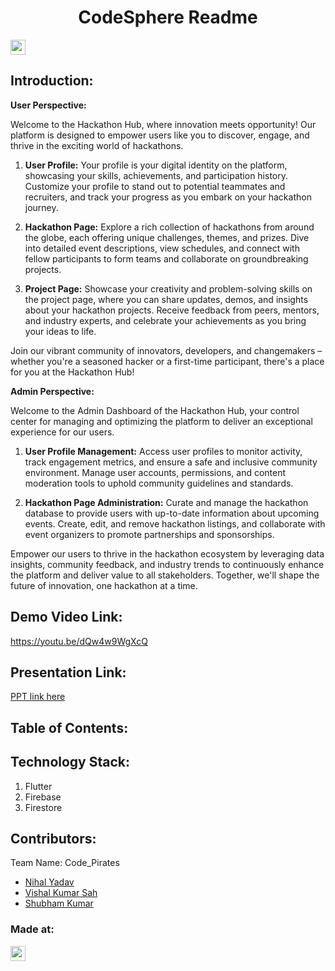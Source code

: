 <h1 align="center">CodeSphere Readme</h1>
<p align="center">
</p>

<a href="https://hack36.com"> <img src="https://i.postimg.cc/FFwvfkGk/built-at-hack36.png" height=24px> </a>


## Introduction:

**User Perspective:**

Welcome to the Hackathon Hub, where innovation meets opportunity! Our platform is designed to empower users like you to discover, engage, and thrive in the exciting world of hackathons.

1. **User Profile:** Your profile is your digital identity on the platform, showcasing your skills, achievements, and participation history. Customize your profile to stand out to potential teammates and recruiters, and track your progress as you embark on your hackathon journey.

2. **Hackathon Page:** Explore a rich collection of hackathons from around the globe, each offering unique challenges, themes, and prizes. Dive into detailed event descriptions, view schedules, and connect with fellow participants to form teams and collaborate on groundbreaking projects.

3. **Project Page:** Showcase your creativity and problem-solving skills on the project page, where you can share updates, demos, and insights about your hackathon projects. Receive feedback from peers, mentors, and industry experts, and celebrate your achievements as you bring your ideas to life.

Join our vibrant community of innovators, developers, and changemakers – whether you're a seasoned hacker or a first-time participant, there's a place for you at the Hackathon Hub!

**Admin Perspective:**

Welcome to the Admin Dashboard of the Hackathon Hub, your control center for managing and optimizing the platform to deliver an exceptional experience for our users.

1. **User Profile Management:** Access user profiles to monitor activity, track engagement metrics, and ensure a safe and inclusive community environment. Manage user accounts, permissions, and content moderation tools to uphold community guidelines and standards.

2. **Hackathon Page Administration:** Curate and manage the hackathon database to provide users with up-to-date information about upcoming events. Create, edit, and remove hackathon listings, and collaborate with event organizers to promote partnerships and sponsorships.

Empower our users to thrive in the hackathon ecosystem by leveraging data insights, community feedback, and industry trends to continuously enhance the platform and deliver value to all stakeholders. Together, we'll shape the future of innovation, one hackathon at a time.
  
## Demo Video Link:
  <a href="https://youtu.be/dQw4w9WgXcQ">https://youtu.be/dQw4w9WgXcQ</a>
  
## Presentation Link:
  <a href="https://tinyurl.com/wwhack36"> PPT link here </a>
  
  
## Table of Contents:

## Technology Stack:
  1) Flutter
  2) Firebase
  3) Firestore

  
## Contributors:

Team Name: Code_Pirates

* [Nihal Yadav](https://github.com/nihal2908)
* [Vishal Kumar Sah](https://github.com/vishal-sah)
* [Shubham Kumar](https://github.com/ShubhamKNIT)


### Made at:
<a href="https://hack36.com"> <img src="https://i.postimg.cc/FFwvfkGk/built-at-hack36.png" height=24px> </a>
